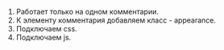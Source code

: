 1. Работает только на одном комментарии.
2. К элементу комментария добавляем класс - appearance.
2. Подключаем css.
3. Подключаем js.